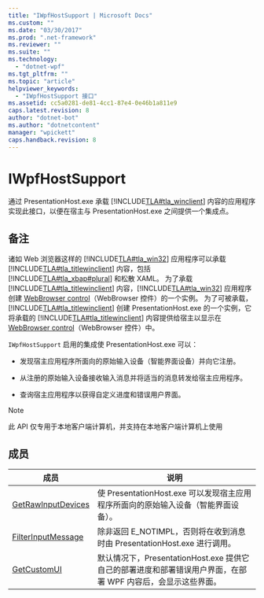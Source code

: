 ```yaml
---
title: "IWpfHostSupport | Microsoft Docs"
ms.custom: ""
ms.date: "03/30/2017"
ms.prod: ".net-framework"
ms.reviewer: ""
ms.suite: ""
ms.technology: 
  - "dotnet-wpf"
ms.tgt_pltfrm: ""
ms.topic: "article"
helpviewer_keywords: 
  - "IWpfHostSupport 接口"
ms.assetid: cc5a0281-de81-4cc1-87e4-0e46b1a811e9
caps.latest.revision: 8
author: "dotnet-bot"
ms.author: "dotnetcontent"
manager: "wpickett"
caps.handback.revision: 8
---
```

# IWpfHostSupport
通过 PresentationHost.exe 承载 [!INCLUDE[TLA#tla_winclient](../../../../includes/tlasharptla-winclient-md.md)] 内容的应用程序实现此接口，以便在宿主与 PresentationHost.exe 之间提供一个集成点。  
  
## 备注  
 诸如 Web 浏览器这样的 [!INCLUDE[TLA#tla_win32](../../../../includes/tlasharptla-win32-md.md)] 应用程序可以承载 [!INCLUDE[TLA#tla_titlewinclient](../../../../includes/tlasharptla-titlewinclient-md.md)] 内容，包括 [!INCLUDE[TLA#tla_xbap#plural](../../../../includes/tlasharptla-xbapsharpplural-md.md)] 和松散 XAML。  为了承载 [!INCLUDE[TLA#tla_titlewinclient](../../../../includes/tlasharptla-titlewinclient-md.md)] 内容，[!INCLUDE[TLA#tla_win32](../../../../includes/tlasharptla-win32-md.md)] 应用程序创建 [WebBrowser control](http://go.microsoft.com/fwlink/?LinkId=97911)（WebBrowser 控件）的一个实例。  为了可被承载，[!INCLUDE[TLA#tla_titlewinclient](../../../../includes/tlasharptla-titlewinclient-md.md)] 创建 PresentationHost.exe 的一个实例，它将承载的 [!INCLUDE[TLA#tla_titlewinclient](../../../../includes/tlasharptla-titlewinclient-md.md)] 内容提供给宿主以显示在 [WebBrowser control](http://go.microsoft.com/fwlink/?LinkId=97911)（WebBrowser 控件）中。  
  
 `IWpfHostSupport` 启用的集成使 PresentationHost.exe 可以：  
  
-   发现宿主应用程序所面向的原始输入设备（智能界面设备）并向它注册。  
  
-   从注册的原始输入设备接收输入消息并将适当的消息转发给宿主应用程序。  
  
-   查询宿主应用程序以获得自定义进度和错误用户界面。  
  
> [!NOTE]
>  此 API 仅专用于本地客户端计算机，并支持在本地客户端计算机上使用  
  
## 成员  
  
|成员|说明|  
|--------|--------|  
|[GetRawInputDevices](../../../../docs/framework/wpf/app-development/getrawinputdevices.md)|使 PresentationHost.exe 可以发现宿主应用程序所面向的原始输入设备（智能界面设备）。|  
|[FilterInputMessage](../../../../docs/framework/wpf/app-development/filterinputmessage.md)|除非返回 E\_NOTIMPL，否则将在收到消息时由 PresentationHost.exe 进行调用。|  
|[GetCustomUI](../../../../docs/framework/wpf/app-development/getcustomui.md)|默认情况下，PresentationHost.exe 提供它自己的部署进度和部署错误用户界面，在部署 WPF 内容后，会显示这些界面。|